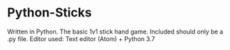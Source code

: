 # Python-Sticks
Written in Python. The basic 1v1 stick hand game. Included should only be a .py file. Editor used:  Text editor (Atom) + Python 3.7
